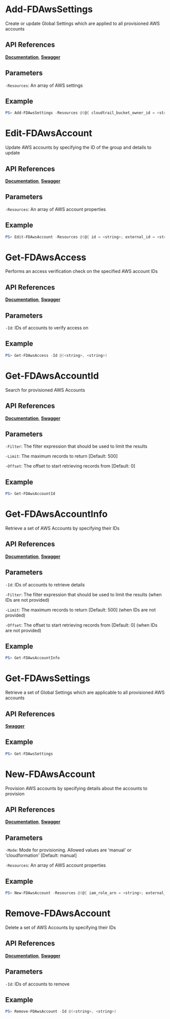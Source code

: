 # Add-FDAwsSettings
Create or update Global Settings which are applied to all provisioned AWS accounts

## API References
**[Documentation](https://falcon.crowdstrike.com/support/documentation/91/discover-for-aws-apis#set-and-update-global-settings)**, **[Swagger](https://assets.falcon.crowdstrike.com/support/api/swagger.html#/cloud-connect-aws/CreateOrUpdateAWSSettings)**

## Parameters

`-Resources`: An array of AWS settings

## Example
```powershell
PS> Add-FDAwsSettings -Resources @(@{ cloudtrail_bucket_owner_id = <string>; static_external_id = <string> })
```

# Edit-FDAwsAccount
Update AWS accounts by specifying the ID of the group and details to update

## API References
**[Documentation](https://falcon.crowdstrike.com/support/documentation/91/discover-for-aws-apis#update-aws-accounts)**, **[Swagger](https://assets.falcon.crowdstrike.com/support/api/swagger.html#/cloud-connect-aws/UpdateAWSAccounts)**

## Parameters

`-Resources`: An array of AWS account properties

## Example
```powershell
PS> Edit-FDAwsAccount -Resources @(@{ id = <string>; external_id = <string> })
```

# Get-FDAwsAccess
Performs an access verification check on the specified AWS account IDs

## API References
**[Documentation](https://falcon.crowdstrike.com/support/documentation/91/discover-for-aws-apis#verify-access-to-provisioned-aws-accounts)**, **[Swagger](https://assets.falcon.crowdstrike.com/support/api/swagger.html#/cloud-connect-aws/VerifyAWSAccountAccess)**

## Parameters

`-Id`: IDs of accounts to verify access on

## Example
```powershell
PS> Get-FDAwsAccess -Id @(<string>, <string>)
```

# Get-FDAwsAccountId
Search for provisioned AWS Accounts

## API References
**[Documentation](https://falcon.crowdstrike.com/support/documentation/91/discover-for-aws-apis#get-info-on-aws-accounts)**, **[Swagger](https://assets.falcon.crowdstrike.com/support/api/swagger.html#/cloud-connect-aws/QueryAWSAccountsForIDs)**

## Parameters

`-Filter`: The filter expression that should be used to limit the results

`-Limit`: The maximum records to return [Default: 500]

`-Offset`: The offset to start retrieving records from [Default: 0]

## Example
```powershell
PS> Get-FDAwsAccountId
```

# Get-FDAwsAccountInfo
Retrieve a set of AWS Accounts by specifying their IDs

## API References
**[Documentation](https://falcon.crowdstrike.com/support/documentation/91/discover-for-aws-apis#get-info-on-aws-accounts)**, **[Swagger](https://assets.falcon.crowdstrike.com/support/api/swagger.html#/cloud-connect-aws/GetAWSAccounts)**

## Parameters

`-Id`: IDs of accounts to retrieve details

`-Filter`: The filter expression that should be used to limit the results (when IDs are not provided)

`-Limit`: The maximum records to return [Default: 500] (when IDs are not provided)

`-Offset`: The offset to start retrieving records from [Default: 0] (when IDs are not provided)

## Example
```powershell
PS> Get-FDAwsAccountInfo
```

# Get-FDAwsSettings
Retrieve a set of Global Settings which are applicable to all provisioned AWS accounts

## API References
**[Swagger](https://assets.falcon.crowdstrike.com/support/api/swagger.html#/cloud-connect-aws/GetAWSSettings)**

## Example
```powershell
PS> Get-FDAwsSettings
```

# New-FDAwsAccount
Provision AWS accounts by specifying details about the accounts to provision

## API References
**[Documentation](https://falcon.crowdstrike.com/support/documentation/91/discover-for-aws-apis#enable-discover-for-aws-accounts)**, **[Swagger](https://assets.falcon.crowdstrike.com/support/api/swagger.html#/cloud-connect-aws/ProvisionAWSAccounts)**

## Parameters

`-Mode`: Mode for provisioning. Allowed values are 'manual' or 'cloudformation' [Default: manual]

`-Resources`: An array of AWS account properties

## Example
```powershell
PS> New-FDAwsAccount -Resources @(@{ iam_role_arn = <string>; external_id = <string> })
```

# Remove-FDAwsAccount
Delete a set of AWS Accounts by specifying their IDs

## API References
**[Documentation](https://falcon.crowdstrike.com/support/documentation/91/discover-for-aws-apis#delete-aws-accounts)**, **[Swagger](https://assets.falcon.crowdstrike.com/support/api/swagger.html#/cloud-connect-aws/DeleteAWSAccounts)**

## Parameters

`-Id`: IDs of accounts to remove

## Example
```powershell
PS> Remove-FDAwsAccount -Id @(<string>, <string>)
```